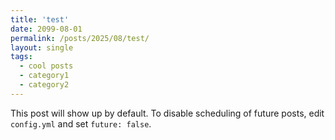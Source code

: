 ```yaml
---
title: 'test'
date: 2099-08-01
permalink: /posts/2025/08/test/
layout: single
tags:
  - cool posts
  - category1
  - category2
---
```


This post will show up by default. To disable scheduling of future posts, edit `config.yml` and set `future: false`. 
